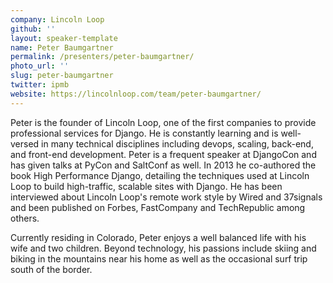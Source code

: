 ```yaml
---
company: Lincoln Loop
github: ''
layout: speaker-template
name: Peter Baumgartner
permalink: /presenters/peter-baumgartner/
photo_url: ''
slug: peter-baumgartner
twitter: ipmb
website: https://lincolnloop.com/team/peter-baumgartner/
---
```


Peter is the founder of Lincoln Loop, one of the first companies to provide professional services for Django. He is constantly learning and is well-versed in many technical disciplines including devops, scaling, back-end, and front-end development. Peter is a frequent speaker at DjangoCon and has given talks at PyCon and SaltConf as well. In 2013 he co-authored the book High Performance Django, detailing the techniques used at Lincoln Loop to build high-traffic, scalable sites with Django. He has been interviewed about Lincoln Loop's remote work style by Wired and 37signals and been published on Forbes, FastCompany and TechRepublic among others.

Currently residing in Colorado, Peter enjoys a well balanced life with his wife and two children. Beyond technology, his passions include skiing and biking in the mountains near his home as well as the occasional surf trip south of the border.
